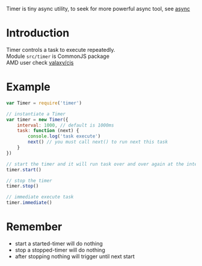 Timer is tiny async utility, to seek for more powerful async tool, see [async](https://github.com/caolan/async)

# Introduction
Timer controls a task to execute repeatedly.    
Module `src/timer` is CommonJS package        
AMD user check [valaxy/cjs](https://github.com/valaxy/cjs)

# Example

```javascript
var Timer = require('timer')

// instantiate a Timer
var timer = new Timer({
    interval: 1000, // default is 1000ms
    task: function (next) {
        console.log('task execute')
        next() // you must call next() to run next this task
    }
})

// start the timer and it will run task over and over again at the interval
timer.start()

// stop the timer
timer.stop()

// immediate execute task
timer.immediate()
```

# Remember
- start a started-timer will do nothing
- stop a stopped-timer will do nothing
- after stopping nothing will trigger until next start